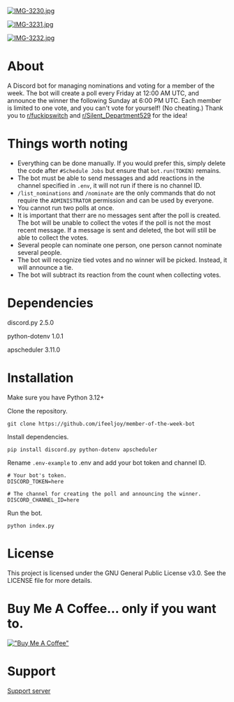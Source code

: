 [![IMG-3230.jpg](https://i.postimg.cc/hGz726nS/IMG-3230.jpg)](https://postimg.cc/SX4ssZj5)

[![IMG-3231.jpg](https://i.postimg.cc/xTHRj6Fp/IMG-3231.jpg)](https://postimg.cc/zVzW0FNT)

[![IMG-3232.jpg](https://i.postimg.cc/h404FnK2/IMG-3232.jpg)](https://postimg.cc/8sjgWqJv)

# About

A Discord bot for managing nominations and voting for a member of the week. The bot will create a poll every Friday at 12:00 AM UTC, and announce the winner the following Sunday at 6:00 PM UTC. Each member is limited to one vote, and you can't vote for yourself! (No cheating.) Thank you to [r/fuckipswitch](https://www.reddit.com/r/Discord_Bots/s/7QXdKdt5Mx) and [r/Silent_Department529](https://www.reddit.com/r/Discord_Bots/s/1Kj26gHGmg) for the idea!

# Things worth noting

- Everything can be done manually. If you would prefer this, simply delete the code after `#Schedule Jobs` but ensure that `bot.run(TOKEN)` remains.
- The bot must be able to send messages and add reactions in the channel specified in `.env`, it will not run if there is no channel ID.
- `/list_nominations` and `/nominate` are the only commands that do not require the `ADMINISTRATOR` permission and can be used by everyone.
- You cannot run two polls at once.
- It is important that therr are no messages sent after the poll is created. The bot will be unable to collect the votes if the poll is not the most recent message. If a message is sent and deleted, the bot will still be able to collect the votes.
- Several people can nominate one person, one person cannot nominate several people.
- The bot will recognize tied votes and no winner will be picked. Instead, it will announce a tie.
- The bot will subtract its reaction from the count when collecting votes.

# Dependencies

discord.py 2.5.0

python-dotenv 1.0.1

apscheduler 3.11.0

# Installation

Make sure you have Python 3.12+

Clone the repository.

```
git clone https://github.com/ifeeljoy/member-of-the-week-bot
```

Install dependencies. 

```
pip install discord.py python-dotenv apscheduler
```

Rename `.env-example` to .env and add your bot token and channel ID.

```
# Your bot's token.
DISCORD_TOKEN=here

# The channel for creating the poll and announcing the winner.
DISCORD_CHANNEL_ID=here
```

Run the bot.

```
python index.py
```

# License
This project is licensed under the GNU General Public License v3.0. See the LICENSE file for more details.

# Buy Me A Coffee... only if you want to.
[!["Buy Me A Coffee"](https://www.buymeacoffee.com/assets/img/custom_images/orange_img.png)](https://www.buymeacoffee.com/mozzarella)

# Support
[Support server](https://discord.gg/kJ8eRH4kfe)
